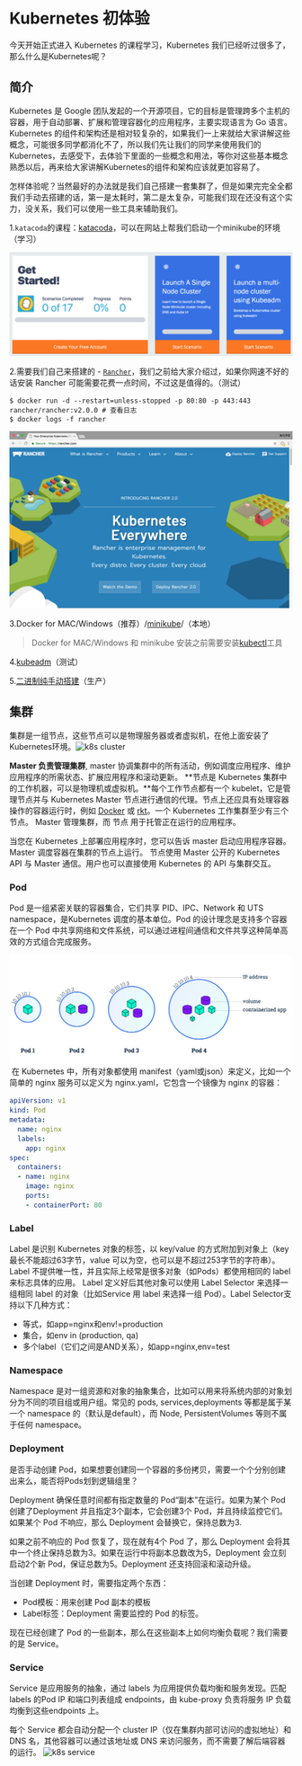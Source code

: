 # Kubernetes 初体验
今天开始正式进入 Kubernetes 的课程学习，Kubernetes 我们已经听过很多了，那么什么是Kubernetes呢？

## 简介
Kubernetes 是 Google 团队发起的一个开源项目，它的目标是管理跨多个主机的容器，用于自动部署、扩展和管理容器化的应用程序，主要实现语言为 Go 语言。Kubernetes 的组件和架构还是相对较复杂的，如果我们一上来就给大家讲解这些概念，可能很多同学都消化不了，所以我们先让我们的同学来使用我们的Kubernetes，去感受下，去体验下里面的一些概念和用法，等你对这些基本概念熟悉以后，再来给大家讲解Kubernetes的组件和架构应该就更加容易了。

怎样体验呢？当然最好的办法就是我们自己搭建一套集群了，但是如果完完全全都我们手动去搭建的话，第一是太耗时，第二是太复杂，可能我们现在还没有这个实力，没关系，我们可以使用一些工具来辅助我们。

1.`katacoda`的课程：[katacoda](https://www.katacoda.com/courses/kubernetes)，可以在网站上帮我们启动一个minikube的环境（学习）

![katacoda](/assets/k8s-katacoda.png)

2.需要我们自己来搭建的 - [`Rancher`](https://rancher.com/)，我们之前给大家介绍过，如果你网速不好的话安装 Rancher 可能需要花费一点时间，不过这是值得的。（测试）
```shell
$ docker run -d --restart=unless-stopped -p 80:80 -p 443:443 rancher/rancher:v2.0.0 # 查看日志
$ docker logs -f rancher
```

![rancher](/assets/k8s-rancher.png)

3.Docker for MAC/Windows（推荐）/[minikube](https://github.com/kubernetes/minikube)/（本地）

> Docker for MAC/Windows 和 minikube 安装之前需要安装[kubectl](https://kubernetes.io/docs/tasks/tools/install-kubectl/)工具

4.[kubeadm](https://k8s.qikqiak.com/docs/16.%E7%94%A8%20kubeadm%20%E6%90%AD%E5%BB%BA%E9%9B%86%E7%BE%A4%E7%8E%AF%E5%A2%83.html)（测试）

5.[二进制纯手动搭建](https://blog.qikqiak.com/post/manual-install-high-available-kubernetes-cluster/)（生产）

## 集群
集群是一组节点，这些节点可以是物理服务器或者虚拟机，在他上面安装了Kubernetes环境。
​​![k8s cluster](./images/k8s-cluster.png)

**Master 负责管理集群**, master 协调集群中的所有活动，例如调度应用程序、维护应用程序的所需状态、扩展应用程序和滚动更新。
**节点是 Kubernetes 集群中的工作机器，可以是物理机或虚拟机。**每个工作节点都有一个 kubelet，它是管理节点并与 Kubernetes Master 节点进行通信的代理。节点上还应具有处理容器操作的容器运行时，例如 [Docker](https://www.docker.com/) 或 [rkt](https://coreos.com/rkt/)。一个 Kubernetes 工作集群至少有三个节点。
Master 管理集群，而 节点 用于托管正在运行的应用程序。

当您在 Kubernetes 上部署应用程序时，您可以告诉 master 启动应用程序容器。Master 调度容器在集群的节点上运行。 节点使用 Master 公开的 Kubernetes API 与 Master 通信。用户也可以直接使用 Kubernetes 的 API 与集群交互。

### Pod
Pod 是一组紧密关联的容器集合，它们共享 PID、IPC、Network 和 UTS namespace，是Kubernetes 调度的基本单位。Pod 的设计理念是支持多个容器在一个 Pod 中共享网络和文件系统，可以通过进程间通信和文件共享这种简单高效的方式组合完成服务。

![k8s pod](/assets/k8s-pod.png)
​​
在 Kubernetes 中，所有对象都使用 manifest（yaml或json）来定义，比如一个简单的 nginx 服务可以定义为 nginx.yaml，它包含一个镜像为 nginx 的容器：
```yaml
apiVersion: v1
kind: Pod
metadata:  
  name: nginx  
  labels:    
    app: nginx
spec:  
  containers:  
  - name: nginx    
    image: nginx    
    ports:    
    - containerPort: 80
```

### Label
Label 是识别 Kubernetes 对象的标签，以 key/value 的方式附加到对象上（key最长不能超过63字节，value 可以为空，也可以是不超过253字节的字符串）。
Label 不提供唯一性，并且实际上经常是很多对象（如Pods）都使用相同的 label 来标志具体的应用。
Label 定义好后其他对象可以使用 Label Selector 来选择一组相同 label 的对象（比如Service 用 label 来选择一组 Pod）。Label Selector支持以下几种方式：

* 等式，如app=nginx和env!=production
* 集合，如env in (production, qa)
* 多个label（它们之间是AND关系），如app=nginx,env=test

### Namespace
Namespace 是对一组资源和对象的抽象集合，比如可以用来将系统内部的对象划分为不同的项目组或用户组。常见的 pods, services,deployments 等都是属于某一个 namespace 的（默认是default），而 Node, PersistentVolumes 等则不属于任何 namespace。

### Deployment
是否手动创建 Pod，如果想要创建同一个容器的多份拷贝，需要一个个分别创建出来么，能否将Pods划到逻辑组里？

Deployment 确保任意时间都有指定数量的 Pod“副本”在运行。如果为某个 Pod 创建了Deployment 并且指定3个副本，它会创建3个 Pod，并且持续监控它们。如果某个 Pod 不响应，那么 Deployment 会替换它，保持总数为3.

如果之前不响应的 Pod 恢复了，现在就有4个 Pod 了，那么 Deployment 会将其中一个终止保持总数为3。如果在运行中将副本总数改为5，Deployment 会立刻启动2个新 Pod，保证总数为5。Deployment 还支持回滚和滚动升级。

当创建 Deployment 时，需要指定两个东西：

* Pod模板：用来创建 Pod 副本的模板
* Label标签：Deployment 需要监控的 Pod 的标签。

现在已经创建了 Pod 的一些副本，那么在这些副本上如何均衡负载呢？我们需要的是 Service。

### Service
Service 是应用服务的抽象，通过 labels 为应用提供负载均衡和服务发现。匹配 labels 的Pod IP 和端口列表组成 endpoints，由 kube-proxy 负责将服务 IP 负载均衡到这些endpoints 上。

每个 Service 都会自动分配一个 cluster IP（仅在集群内部可访问的虚拟地址）和 DNS 名，其他容器可以通过该地址或 DNS 来访问服务，而不需要了解后端容器的运行。
![k8s service](./images/k8s-service.png)
